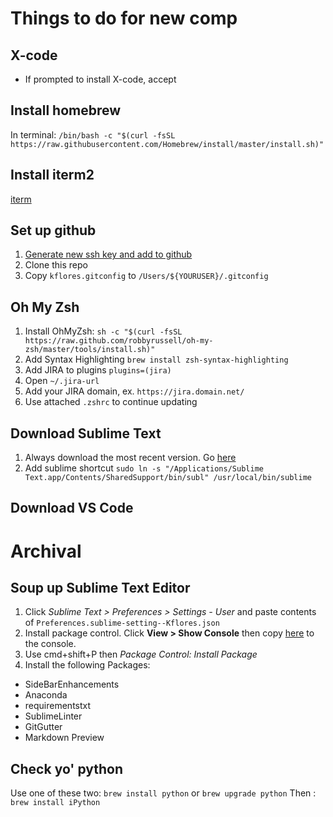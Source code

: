 # Things to do for new comp

## X-code

- If prompted to install X-code, accept

## Install homebrew

In terminal:
`/bin/bash -c "$(curl -fsSL https://raw.githubusercontent.com/Homebrew/install/master/install.sh)"`

## Install iterm2

[iterm](https://www.iterm2.com/downloads.html)

## Set up github

1. [Generate new ssh key and add to github](https://docs.github.com/en/github/authenticating-to-github/generating-a-new-ssh-key-and-adding-it-to-the-ssh-agent)
2. Clone this repo
3. Copy `kflores.gitconfig` to `/Users/${YOURUSER}/.gitconfig`


##  Oh My Zsh

1. Install OhMyZsh: ```sh -c "$(curl -fsSL https://raw.github.com/robbyrussell/oh-my-zsh/master/tools/install.sh)"```
2. Add Syntax Highlighting
```brew install zsh-syntax-highlighting```
3. Add JIRA to plugins ```plugins=(jira)```
2. Open `~/.jira-url`
3. Add your JIRA domain, ex. `https://jira.domain.net/`
4. Use attached `.zshrc` to continue updating

## Download Sublime Text

1. Always download the most recent version. Go [here](https://www.sublimetext.com/)
2. Add sublime shortcut `sudo ln -s "/Applications/Sublime Text.app/Contents/SharedSupport/bin/subl" /usr/local/bin/sublime`

## Download VS Code

# Archival 

## Soup up Sublime Text Editor

1. Click *Sublime Text > Preferences > Settings - User* and paste contents of `Preferences.sublime-setting--Kflores.json`
2. Install package control. Click **View > Show Console** then copy [here](https://packagecontrol.io/installation) to the console.
3. Use cmd+shift+P then *Package Control: Install Package*
4. Install the following Packages:
- SideBarEnhancements
- Anaconda
- requirementstxt
- SublimeLinter
- GitGutter
- Markdown Preview

## Check yo' python

Use one of these two: `brew install python` or `brew upgrade python`
Then : `brew install iPython`
